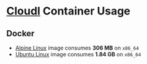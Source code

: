 # [CloudI](https://cloudi.org) Container Usage

## Docker

* [Alpine Linux](https://github.com/CloudI/containers/tree/master/docker/alpine#readme) image consumes **306 MB** on `x86_64`
* [Ubuntu Linux](https://github.com/CloudI/containers/tree/master/docker/ubuntu#readme) image consumes **1.84 GB** on `x86_64`

